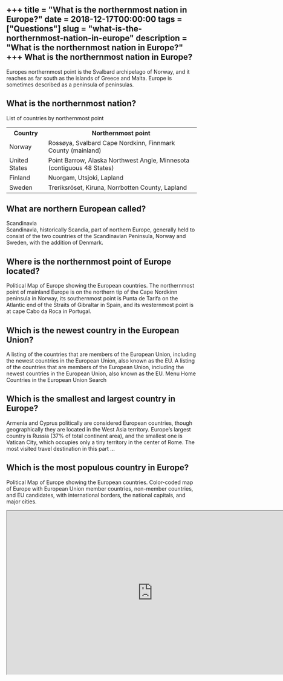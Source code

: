 +++
title = "What is the northernmost nation in Europe?"
date = 2018-12-17T00:00:00
tags = ["Questions"]
slug = "what-is-the-northernmost-nation-in-europe"
description = "What is the northernmost nation in Europe?"
+++
What is the northernmost nation in Europe?
------------------------------------------

Europes northernmost point is the Svalbard archipelago of Norway, and it reaches as far south as the islands of Greece and Malta. Europe is sometimes described as a peninsula of peninsulas.

What is the northernmost nation?
--------------------------------

List of countries by northernmost point

<table><tr><th>Country</th><th>Northernmost point</th></tr><tr><td>Norway</td><td>Rossøya, Svalbard Cape Nordkinn, Finnmark County (mainland)</td></tr><tr><td>United States</td><td>Point Barrow, Alaska Northwest Angle, Minnesota (contiguous 48 States)</td></tr><tr><td>Finland</td><td>Nuorgam, Utsjoki, Lapland</td></tr><tr><td>Sweden</td><td>Treriksröset, Kiruna, Norrbotten County, Lapland</td></tr></table>

What are northern European called?
----------------------------------

Scandinavia  
Scandinavia, historically Scandia, part of northern Europe, generally held to consist of the two countries of the Scandinavian Peninsula, Norway and Sweden, with the addition of Denmark.

Where is the northernmost point of Europe located?
--------------------------------------------------

Political Map of Europe showing the European countries. The northernmost point of mainland Europe is on the northern tip of the Cape Nordkinn peninsula in Norway, its southernmost point is Punta de Tarifa on the Atlantic end of the Straits of Gibraltar in Spain, and its westernmost point is at cape Cabo da Roca in Portugal.

Which is the newest country in the European Union?
--------------------------------------------------

A listing of the countries that are members of the European Union, including the newest countries in the European Union, also known as the EU. A listing of the countries that are members of the European Union, including the newest countries in the European Union, also known as the EU. Menu Home Countries in the European Union Search

Which is the smallest and largest country in Europe?
----------------------------------------------------

Armenia and Cyprus politically are considered European countries, though geographically they are located in the West Asia territory. Europe’s largest country is Russia (37% of total continent area), and the smallest one is Vatican City, which occupies only a tiny territory in the center of Rome. The most visited travel destination in this part …

Which is the most populous country in Europe?
---------------------------------------------

Political Map of Europe showing the European countries. Color-coded map of Europe with European Union member countries, non-member countries, and EU candidates, with international borders, the national capitals, and major cities.

<iframe allow="accelerometer; autoplay; clipboard-write; encrypted-media; gyroscope; picture-in-picture" allowfullscreen="" class="__youtube_prefs__  epyt-is-override  no-lazyload" data-no-lazy="1" data-origheight="433" data-origwidth="770" data-skipgform_ajax_framebjll="" height="433" id="_ytid_97311" loading="lazy" src="https://www.youtube.com/embed/C7PwGdbGtFU?enablejsapi=1&autoplay=0&cc_load_policy=0&cc_lang_pref=&iv_load_policy=1&loop=0&modestbranding=0&rel=1&fs=1&playsinline=0&autohide=2&theme=dark&color=red&controls=1&" title="YouTube player" width="770"></iframe>